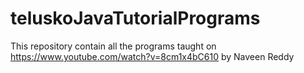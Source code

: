 # teluskoJavaTutorialPrograms
This repository contain all the programs taught on https://www.youtube.com/watch?v=8cm1x4bC610 by Naveen Reddy
